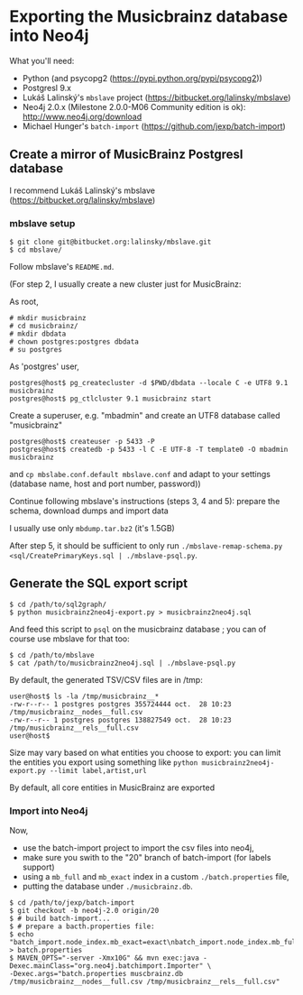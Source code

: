 # Exporting the Musicbrainz database into Neo4j

What you'll need:

* Python (and psycopg2 (https://pypi.python.org/pypi/psycopg2))
* Postgresl 9.x
* Lukáš Lalinský's `mbslave` project (https://bitbucket.org/lalinsky/mbslave)
* Neo4j 2.0.x (Milestone 2.0.0-M06 Community edition is ok): http://www.neo4j.org/download
* Michael Hunger's `batch-import` (https://github.com/jexp/batch-import)

## Create a mirror of MusicBrainz Postgresl database

I recommend Lukáš Lalinský's mbslave (https://bitbucket.org/lalinsky/mbslave)

### mbslave setup

```shell
$ git clone git@bitbucket.org:lalinsky/mbslave.git
$ cd mbslave/
```

Follow mbslave's `README.md`.

(For step 2, I usually create a new cluster just for MusicBrainz:

As root,

```shell
# mkdir musicbrainz
# cd musicbrainz/
# mkdir dbdata
# chown postgres:postgres dbdata
# su postgres
```

As 'postgres' user,

```shell
postgres@host$ pg_createcluster -d $PWD/dbdata --locale C -e UTF8 9.1 musicbrainz
postgres@host$ pg_ctlcluster 9.1 musicbrainz start
```

Create a superuser, e.g. "mbadmin" and create an UTF8 database called "musicbrainz"

```
postgres@host$ createuser -p 5433 -P
postgres@host$ createdb -p 5433 -l C -E UTF-8 -T template0 -O mbadmin musicbrainz
```
and `cp mbslabe.conf.default mbslave.conf` and adapt to your settings (database name, host and port number, password))

Continue following mbslave's instructions (steps 3, 4 and 5): prepare the schema, download dumps and import data

I usually use only `mbdump.tar.bz2` (it's 1.5GB)

After step 5, it should be sufficient to only run `./mbslave-remap-schema.py <sql/CreatePrimaryKeys.sql | ./mbslave-psql.py`.


## Generate the SQL export script 

```shell
$ cd /path/to/sql2graph/
$ python musicbrainz2neo4j-export.py > musicbrainz2neo4j.sql
```

And feed this script to `psql` on the musicbrainz database ; you can of course use mbslave for that too:
```
$ cd /path/to/mbslave
$ cat /path/to/musicbrainz2neo4j.sql | ./mbslave-psql.py
```

By default, the generated TSV/CSV files are in /tmp:

```
user@host$ ls -la /tmp/musicbrainz__*
-rw-r--r-- 1 postgres postgres 355724444 oct.  28 10:23 /tmp/musicbrainz__nodes__full.csv
-rw-r--r-- 1 postgres postgres 138827549 oct.  28 10:23 /tmp/musicbrainz__rels__full.csv
user@host$ 
```

Size may vary based on what entities you choose to export:
you can limit the entities you export using something like `python musicbrainz2neo4j-export.py --limit label,artist,url`

By default, all core entities in MusicBrainz are exported

### Import into Neo4j

Now,
* use the batch-import project to import the csv files into neo4j,
* make sure you swith to the "20" branch of batch-import (for labels support)
* using a `mb_full` and `mb_exact` index in a custom `./batch.properties` file,
* putting the database under `./musicbrainz.db`.

```shell    
$ cd /path/to/jexp/batch-import
$ git checkout -b neo4j-2.0 origin/20
$ # build batch-import...
$ # prepare a bacth.properties file:
$ echo "batch_import.node_index.mb_exact=exact\nbatch_import.node_index.mb_full=fulltext" > batch.properties
$ MAVEN_OPTS="-server -Xmx10G" && mvn exec:java -Dexec.mainClass="org.neo4j.batchimport.Importer" \
-Dexec.args="batch.properties muscbrainz.db /tmp/musicbrainz__nodes__full.csv /tmp/musicbrainz__rels__full.csv"
```
